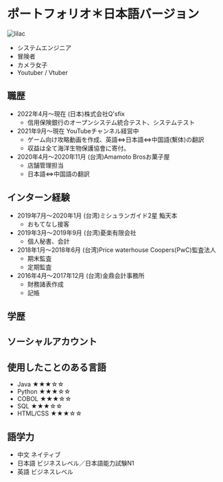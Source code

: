 # ポートフォリオ＊日本語バージョン

![lilac](./LILAC.png)



- システムエンジニア
- 冒険者
- カメラ女子
- Youtuber / Vtuber

## 職歴

- 2022年4月～現在 (日本)株式会社Q'sfix
    - 信用保険銀行のオープンシステム統合テスト、システムテスト
- 2021年9月～現在 YouTubeチャンネル経営中
    - ゲーム向け攻略動画を作成、英語⇔日本語⇔中国語(繫体)の翻訳
    - 収益は全て海洋生物保護協會に寄付。
- 2020年4月～2020年11月 (台湾)Amamoto Brosお菓子屋
    - 店舗管理担当
    - 日本語⇔中国語の翻訳

## インターン経験

- 2019年7月～2020年1月 (台湾)ミシュランガイド2星 鮨天本
    - おもてなし接客
- 2019年3月～2019年9月 (台湾)憂楽有限会社
    - 個人秘書、会計
- 2018年1月～2018年6月 (台湾)Price waterhouse Coopers(PwC)監査法人
    - 期末監査
    - 定期監査
- 2016年4月～2017年12月 (台湾)金鼎会計事務所　
    - 財務諸表作成
    - 記帳

## 学歴



## ソーシャルアカウント


## 使用したことのある言語

- Java     ★★★☆☆
- Python   ★★★☆☆
- COBOL    ★★★☆☆
- SQL      ★★★☆☆
- HTML/CSS ★★★☆☆

## 語学力

- 中文 ネイティブ
- 日本語 ビジネスレベル／日本語能力試験N1
- 英語 ビジネスレベル
